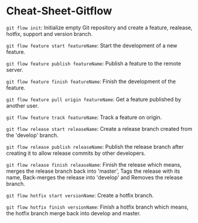 # Cheat-Sheet-Gitflow

`git flow init`:
Initialize empty Git repository and create a feature, realease, hotfix, support and version branch.

`git flow feature start featureName`:
Start the development of a new feature.

`git flow feature publish featureName`:
Publish a feature to the remote server.

`git flow feature finish featureName`:
Finish the development of the feature.

`git flow feature pull origin featureName`:
Get a feature published by another user.

`git flow feature track featureName`:
Track a feature on origin.

`git flow release start releaseName`:
Create a release branch created from the 'develop' branch.

`git flow release publish releaseName`:
Publish the release branch after creating it to allow release commits by other developers.

`git flow release finish releaseName`:
Finish the release which means, merges the release branch back into 'master', Tags the release with its name, Back-merges the release into 'develop' and Removes the release branch.

`git flow hotfix start versionName`:
Create a hotfix branch.

`git flow hotfix finish versionName`:
Finish a hotfix branch which means, the hotfix branch merge back into develop and master.
